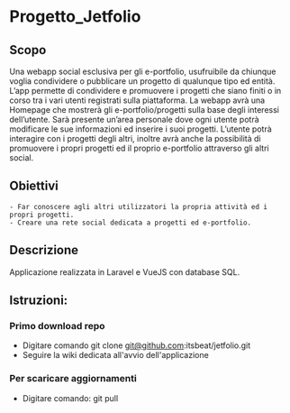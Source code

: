 # Progetto_Jetfolio

## Scopo

Una webapp social esclusiva per gli e-portfolio, usufruibile da chiunque voglia condividere o pubblicare un progetto di qualunque tipo ed entità.
L’app permette di condividere e promuovere i progetti che siano finiti o in corso tra i vari utenti registrati sulla piattaforma.
La webapp avrà una Homepage che mostrerà gli e-portfolio/progetti sulla base degli interessi dell’utente.
Sarà presente un’area personale dove ogni utente potrà modificare le sue informazioni ed inserire i suoi progetti.
L’utente potrà interagire con i progetti degli altri, inoltre avrà anche la possibilità di promuovere i propri progetti ed il proprio e-portfolio attraverso gli altri social.

## Obiettivi

    - Far conoscere agli altri utilizzatori la propria attività ed i propri progetti.
    - Creare una rete social dedicata a progetti ed e-portfolio.

## Descrizione

Applicazione realizzata in Laravel e VueJS con database SQL.

## Istruzioni:
### Primo download repo
- Digitare comando
    git clone git@github.com:itsbeat/jetfolio.git
- Seguire la wiki dedicata all'avvio dell'applicazione

### Per scaricare aggiornamenti
- Digitare comando:
    git pull

